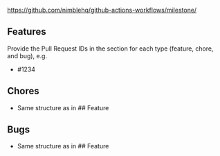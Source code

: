 https://github.com/nimblehq/github-actions-workflows/milestone/

## Features

Provide the Pull Request IDs in the section for each type (feature, chore, and bug), e.g.

- #1234

## Chores
- Same structure as in ## Feature

## Bugs
- Same structure as in ## Feature
